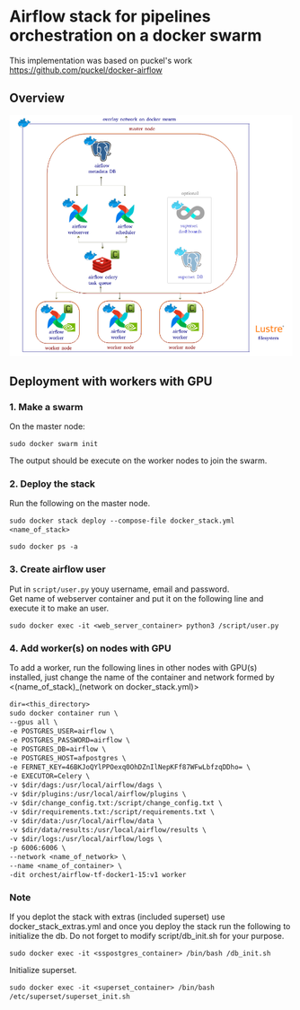 # Airflow stack for pipelines orchestration on a docker swarm 

This implementation was based on puckel's work https://github.com/puckel/docker-airflow


## Overview

![](images/airflow-docker-stack.png)

## Deployment with workers with GPU

### 1. Make a swarm 

On the master node:  

```
sudo docker swarm init
```

The output should be execute on the worker nodes to join the swarm.  

### 2. Deploy the stack

Run the following on the master node.  

```
sudo docker stack deploy --compose-file docker_stack.yml <name_of_stack>
```

```
sudo docker ps -a
```

### 3. Create airflow user

Put in `script/user.py` youy username, email and password.  
Get name of webserver container and put it on the following line and execute it to make an user.  

```
sudo docker exec -it <web_server_container> python3 /script/user.py
```

### 4. Add worker(s) on nodes with GPU

To add a worker, run the following lines in other nodes with GPU(s) installed, just change the name of the container and network formed by <(name_of_stack)_(network on docker_stack.yml)>

```
dir=<this_directory>
sudo docker container run \
--gpus all \
-e POSTGRES_USER=airflow \
-e POSTGRES_PASSWORD=airflow \
-e POSTGRES_DB=airflow \
-e POSTGRES_HOST=afpostgres \
-e FERNET_KEY=46BKJoQYlPPOexq0OhDZnIlNepKFf87WFwLbfzqDDho= \
-e EXECUTOR=Celery \
-v $dir/dags:/usr/local/airflow/dags \
-v $dir/plugins:/usr/local/airflow/plugins \
-v $dir/change_config.txt:/script/change_config.txt \
-v $dir/requirements.txt:/script/requirements.txt \
-v $dir/data:/usr/local/airflow/data \
-v $dir/data/results:/usr/local/airflow/results \
-v $dir/logs:/usr/local/airflow/logs \
-p 6006:6006 \
--network <name_of_network> \
--name <name_of_container> \
-dit orchest/airflow-tf-docker1-15:v1 worker
```

### Note

If you deplot the stack with extras (included superset) use docker_stack_extras.yml and once you deploy the stack run the following to initialize the db. Do not forget to modify script/db_init.sh for your purpose.  

```
sudo docker exec -it <sspostgres_container> /bin/bash /db_init.sh
```

Initialize superset.  

```
sudo docker exec -it <superset_container> /bin/bash /etc/superset/superset_init.sh
```
